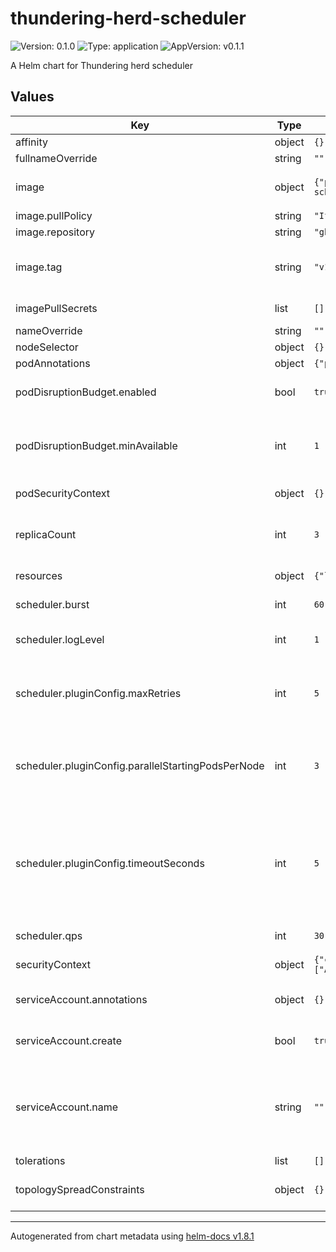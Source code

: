 # thundering-herd-scheduler

![Version: 0.1.0](https://img.shields.io/badge/Version-0.1.0-informational?style=flat-square) ![Type: application](https://img.shields.io/badge/Type-application-informational?style=flat-square) ![AppVersion: v0.1.1](https://img.shields.io/badge/AppVersion-v0.1.1-informational?style=flat-square)

A Helm chart for Thundering herd scheduler

## Values

| Key | Type | Default | Description |
|-----|------|---------|-------------|
| affinity | object | `{}` | Afinity for pods |
| fullnameOverride | string | `""` | Full name override |
| image | object | `{"pullPolicy":"IfNotPresent","repository":"ghcr.io/dbschenker/thundering-herd-scheduler","tag":"v1.21-0"}` | Thundering-herd-scheduler container image settings |
| image.pullPolicy | string | `"IfNotPresent"` | Image pull policy |
| image.repository | string | `"ghcr.io/dbschenker/thundering-herd-scheduler"` | Registry address |
| image.tag | string | `"v1.21-0"` | Image tag. Overrides the image tag whose default is the chart appVersion. |
| imagePullSecrets | list | `[]` | Map with names of image pull secrets |
| nameOverride | string | `""` | Name override |
| nodeSelector | object | `{}` | Node selector |
| podAnnotations | object | `{"prometheus.io/port":"10251","prometheus.io/scheme":"http","prometheus.io/scrape":"true"}` | Pod annotations |
| podDisruptionBudget.enabled | bool | `true` | Controls if PodDisruptionBadget object is created |
| podDisruptionBudget.minAvailable | int | `1` | Pod disruption budget - minAvailable. Enforces that at least one pod is available. |
| podSecurityContext | object | `{}` | Pod securoty context |
| replicaCount | int | `3` | Thundering-herd-scheduler replica count. By default it is set to 3. |
| resources | object | `{"limits":{"cpu":"250m","memory":"768Mi"},"requests":{"cpu":"100m","memory":"300Mi"}}` | Resource limit and request settings |
| scheduler.burst | int | `60` | burst rate limiter setting |
| scheduler.logLevel | int | `1` | Thundering-herd-scheduler logging level |
| scheduler.pluginConfig.maxRetries | int | `5` | How many times a pod can run through the process before it anyway get's scheduled |
| scheduler.pluginConfig.parallelStartingPodsPerNode | int | `3` | How many pods should get scheduled in parallel before pods are moved into waiting state |
| scheduler.pluginConfig.timeoutSeconds | int | `5` | Based on how many times the pod was attempted to be scheduled using the scheduler, a wait is implemented with the following rule timeoutSeconds^2 * retries |
| scheduler.qps | int | `30` | qps rate limiter setting |
| securityContext | object | `{"capabilities":{"drop":["ALL"]},"privileged":false,"readOnlyRootFilesystem":true,"runAsNonRoot":true,"runAsUser":1000}` | Security context settings |
| serviceAccount.annotations | object | `{}` | Annotations to add to the service account |
| serviceAccount.create | bool | `true` | Specifies whether a service account should be created |
| serviceAccount.name | string | `""` | The name of the service account to use. If not set and create is true, a name is generated using the fullname template |
| tolerations | list | `[]` | Tolerations |
| topologySpreadConstraints | object | `{}` | Pod's topology spread constraint settings. |

----------------------------------------------
Autogenerated from chart metadata using [helm-docs v1.8.1](https://github.com/norwoodj/helm-docs/releases/v1.8.1)
